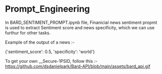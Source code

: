 # Prompt_Engineering

In BARD_SENTIMENT_PROMPT.ipynb file, Finanicial news sentiment propmt is used to extract Sentiment score and news specificity, which we can use furthur for other tasks.

Example of the output of a news :-

{'sentiment_score': 0.5, 'specificity': 'world'}


To get your own __Secure-1PSID, follow this :- https://github.com/dsdanielpark/Bard-API/blob/main/assets/bard_api.gif
